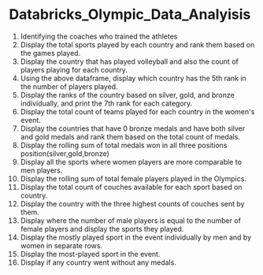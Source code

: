 # Databricks_Olympic_Data_Analyisis


1. Identifying the coaches who trained the athletes
2. Display the total sports played by each country and rank them based on the games played.
3. Display the country that has played volleyball and also the count of players playing for each country.
4. Using the above dataframe, display which country has the 5th rank in the number of players played.
5. Display the ranks of the country based on silver, gold, and bronze individually, and print the 7th rank for each category.
6. Display the total count of teams played for each country in the women's event.
7. Display the countries that have 0 bronze medals and have both silver and gold medals and rank them based on the total count of medals.
8. Display the rolling sum of total medals won in all three positions position(silver,gold,bronze)
9. Display all the sports where women players are more comparable to men players.
10. Display the rolling sum of total female players played in the Olympics.
11. Display the total count of couches available for each sport based on country.
12. Display the country with the three highest counts of couches sent by them.
13. Display where the number of male players is equal to the number of female players and display the sports they played.
14. Display the mostly played sport in the event individually by men and by women in separate rows.
15. Display the most-played sport in the event.
16. Display if any country went without any medals.
